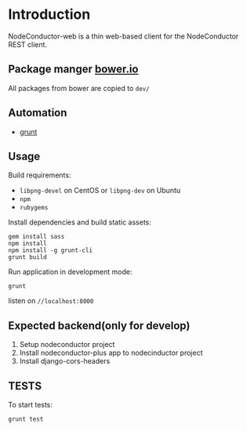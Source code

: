 # Introduction

NodeConductor-web is a thin web-based client for the NodeConductor REST client.

## Package manger [bower.io][5]

All packages from bower are copied to `dev/`

## Automation

* [grunt][6]

## Usage

Build requirements:

* `libpng-devel` on CentOS or `libpng-dev` on Ubuntu
* `npm`
* `rubygems`

Install dependencies and build static assets:

    gem install sass
    npm install
    npm install -g grunt-cli
    grunt build

Run application in development mode:

    grunt

listen on `//localhost:8000`

[5]: http://bower.io
[6]: http://gruntjs.com


## Expected backend(only for develop)

1. Setup nodeconductor project
2. Install nodeconductor-plus app to nodecinductor project
3. Install django-cors-headers


## TESTS

To start tests:

    grunt test